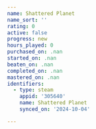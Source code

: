 ```yaml
---
name: Shattered Planet
name_sort: ''
rating: 0
active: false
progress: new
hours_played: 0
purchased_on: .nan
started_on: .nan
beaten_on: .nan
completed_on: .nan
mastered_on: .nan
identifiers:
  - type: steam
    appid: '305640'
    name: Shattered Planet
    synced_on: '2024-10-04'

---
```

